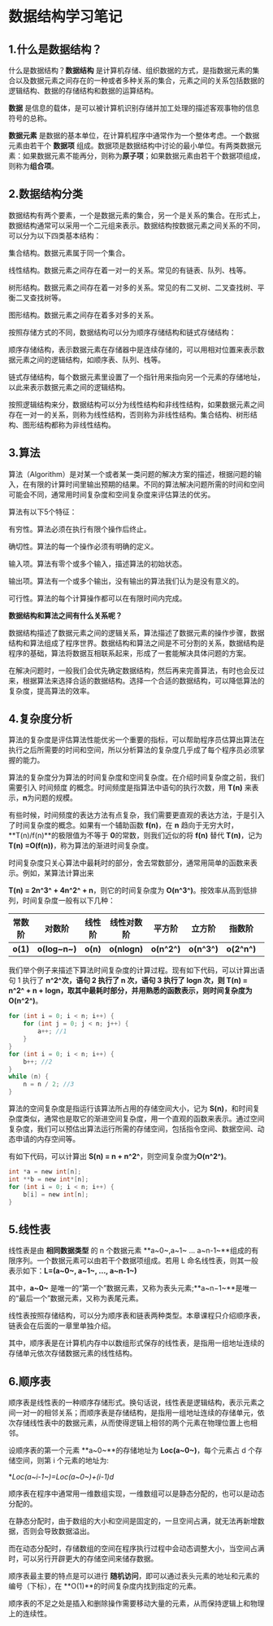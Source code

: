 # 数据结构学习笔记

## 1.什么是数据结构？

什么是数据结构？**数据结构** 是计算机存储、组织数据的方式，是指数据元素的集合以及数据元素之间存在的一种或者多种关系的集合，元素之间的关系包括数据的逻辑结构、数据的存储结构和数据的运算结构。

**数据** 是信息的载体，是可以被计算机识别存储并加工处理的描述客观事物的信息符号的总称。

**数据元素** 是数据的基本单位，在计算机程序中通常作为一个整体考虑。一个数据元素由若干个 **数据项** 组成。数据项是数据结构中讨论的最小单位。有两类数据元素：如果数据元素不能再分，则称为**原子项**；如果数据元素由若干个数据项组成，则称为**组合项**。

## 2.数据结构分类

数据结构有两个要素，一个是数据元素的集合，另一个是关系的集合。在形式上，数据结构通常可以采用一个二元组来表示。数据结构按数据元素之间关系的不同，可以分为以下四类基本结构：

集合结构。数据元素属于同一个集合。

线性结构。数据元素之间存在着一对一的关系。常见的有链表、队列、栈等。

树形结构。数据元素之间存在着一对多的关系。常见的有二叉树、二叉查找树、平衡二叉查找树等。

图形结构。数据元素之间存在着多对多的关系。

按照存储方式的不同，数据结构可以分为顺序存储结构和链式存储结构：

顺序存储结构，表示数据元素在存储器中是连续存储的，可以用相对位置来表示数据元素之间的逻辑结构，如顺序表、队列、栈等。

链式存储结构，每个数据元素里设置了一个指针用来指向另一个元素的存储地址，以此来表示数据元素之间的逻辑结构。

按照逻辑结构来分，数据结构可以分为线性结构和非线性结构，如果数据元素之间存在一对一的关系，则称为线性结构，否则称为非线性结构。集合结构、树形结构、图形结构都称为非线性结构。

## 3.算法

算法（Algorithm）是对某一个或者某一类问题的解决方案的描述，根据问题的输入，在有限的计算时间里输出预期的结果。不同的算法解决问题所需的时间和空间可能会不同，通常用时间复杂度和空间复杂度来评估算法的优劣。

算法有以下5个特征：

有穷性。算法必须在执行有限个操作后终止。

确切性。算法的每一个操作必须有明确的定义。

输入项。算法有零个或多个输入，描述算法的初始状态。

输出项。算法有一个或多个输出，没有输出的算法我们认为是没有意义的。

可行性。算法的每个计算操作都可以在有限时间内完成。

**数据结构和算法之间有什么关系呢？**

数据结构描述了数据元素之间的逻辑关系，算法描述了数据元素的操作步骤，数据结构和算法组成了程序世界。数据结构和算法之间是不可分割的关系，数据结构是程序的基础，算法将数据互相联系起来，形成了一套能解决具体问题的方案。

在解决问题时，一般我们会优先确定数据结构，然后再来完善算法，有时也会反过来，根据算法来选择合适的数据结构。选择一个合适的数据结构，可以降低算法的复杂度，提高算法的效率。

## 4.复杂度分析

算法的复杂度是评估算法性能优劣一个重要的指标，可以帮助程序员估算出算法在执行之后所需要的时间和空间，所以分析算法的复杂度几乎成了每个程序员必须掌握的能力。

算法的复杂度分为算法的时间复杂度和空间复杂度。在介绍时间复杂度之前，我们需要引入 时间频度 的概念。时间频度是指算法中语句的执行次数，用 **T(n)** 来表示，**n**为问题的规模。

有些时候，时间频度的表达方法有点复杂，我们需要更直观的表达方法，于是引入了时间复杂度的概念。如果有一个辅助函数 **f(n)**，在 **n** 趋向于无穷大时，**T(n)/f(n)**的极限值为不等于 **0**的常数，则我们近似的将 **f(n)** 替代 **T(n)**，记为 **T(n) =O(f(n))**，称为算法的渐进时间复杂度。

时间复杂度只关心算法中最耗时的部分，舍去常数部分，通常用简单的函数来表示。例如，某算法计算出来

 **T(n) = 2n^3^ + 4n^2^ + n**，则它的时间复杂度为 **O(n^3^)**。按效率从高到低排列，时间复杂度一般有以下几种：



| 常数阶   | 对数阶        | 线性阶   | 线性对数阶   | 平方阶      | 立方阶      | 指数阶      | 阶乘阶    |
| -------- | ------------- | -------- | ------------ | ----------- | ----------- | ----------- | --------- |
| **o(1)** | **o(log~n~)** | **o(n)** | **o(nlogn)** | **o(n^2^)** | **o(n^3^)** | **o(2^n^)** | **o(n!)** |



我们举个例子来描述下算法时间复杂度的计算过程。现有如下代码，可以计算出语句 1 执行了 **n^2^**次，语句 2 执行了 **n** 次，语句 3 执行了 **logn** 次，则 **T(n) = n^2^ + n + logn**，取其中最耗时部分，并用熟悉的函数表示，则时间复杂度为**O(n^2^)**。

```c
for (int i = 0; i < n; i++) {
    for (int j = 0; j < n; j++) {
        a++; //1
    }
}
for (int i = 0; i < n; i++) {
    b++; //2
}
while (n) {
    n = n / 2; //3
}
```



算法的空间复杂度是指运行该算法所占用的存储空间大小，记为 **S(n)**，和时间复杂度类似，通常也是取它的渐进空间复杂度，用一个直观的函数来表示。通过空间复杂度，我们可以预估出算法运行所需的存储空间，包括指令空间、数据空间、动态申请的内存空间等。

有如下代码，可以计算出 **S(n) = n + n^2^**，则空间复杂度为**O(n^2^)**。

```c
int *a = new int[n];
int **b = new int*[n];
for (int i = 0; i < n; i++) {
    b[i] = new int[n];
}
```



##  5.线性表

线性表是由 **相同数据类型** 的 n 个数据元素 **a~0~,a~1~ ... a~n-1~**组成的有限序列。一个数据元素可以由若干个数据项组成。若用 L 命名线性表，则其一般表示如下：**L=(a~0~, a~1~, ..., a~n-1~)**

其中，**a~0~** 是唯一的“第一个”数据元素，又称为表头元素;**a~n−1~**是唯一的“最后一个”数据元素，又称为表尾元素。

线性表按照存储结构，可以分为顺序表和链表两种类型。本章课程只介绍顺序表，链表会在后面的一章里单独介绍。

其中，顺序表是在计算机内存中以数组形式保存的线性表，是指用一组地址连续的存储单元依次存储数据元素的线性结构。

## 6.顺序表

顺序表是线性表的一种顺序存储形式。换句话说，线性表是逻辑结构，表示元素之间一对一的相邻关系；而顺序表是存储结构，是指用一组地址连续的存储单元，依次存储线性表中的数据元素，从而使得逻辑上相邻的两个元素在物理位置上也相邻。

设顺序表的第一个元素 **a~0~**的存储地址为 **Loc(a~0~)**，每个元素占 d 个存储空间，则第 i 个元素的地址为:

**Loc(a~i-1~)=Loc(a~0~)+(i-1)*d**

顺序表在程序中通常用一维数组实现，一维数组可以是静态分配的，也可以是动态分配的。

在静态分配时，由于数组的大小和空间是固定的，一旦空间占满，就无法再新增数据，否则会导致数据溢出。

而在动态分配时，存储数组的空间在程序执行过程中会动态调整大小，当空间占满时，可以另行开辟更大的存储空间来储存数据。

顺序表最主要的特点是可以进行 **随机访问**，即可以通过表头元素的地址和元素的编号（下标），在 **O(1)**的时间复杂度内找到指定的元素。

顺序表的不足之处是插入和删除操作需要移动大量的元素，从而保持逻辑上和物理上的连续性。

 